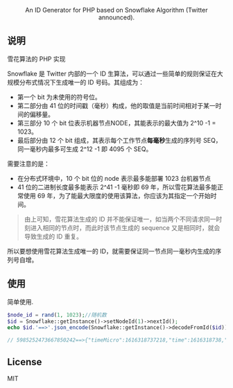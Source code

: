 <div>
  <p align="center">An ID Generator for PHP based on Snowflake Algorithm (Twitter announced).</p>
</div>

## 说明

雪花算法的 PHP 实现

Snowflake 是 Twitter 内部的一个 ID 生算法，可以通过一些简单的规则保证在大规模分布式情况下生成唯一的 ID 号码。其组成为：

* 第一个 bit 为未使用的符号位。
* 第二部分由 41 位的时间戳（毫秒）构成，他的取值是当前时间相对于某一时间的偏移量。
* 第三部分 10 个 bit 位表示机器节点NODE，其能表示的最大值为 2^10 -1 = 1023。
* 最后部分由 12 个 bit 组成，其表示每个工作节点**每毫秒**生成的序列号 SEQ，同一毫秒内最多可生成 2^12 -1 即 4095 个 SEQ。

需要注意的是：

* 在分布式环境中，10 个 bit 位的 node 表示最多能部署 1023 台机器节点
* 41 位的二进制长度最多能表示 2^41 -1 毫秒即 69 年，所以雪花算法最多能正常使用 69 年，为了能最大限度的使用该算法，你应该为其指定一个开始时间。

> 由上可知，雪花算法生成的 ID 并不能保证唯一，如当两个不同请求同一时刻进入相同的节点时，而此时该节点生成的 sequence 又是相同时，就会导致生成的 ID 重复。

所以要想使用雪花算法生成唯一的 ID，就需要保证同一节点同一毫秒内生成的序列号自增。

## 使用

简单使用.

```php
$node_id = rand(1, 1023);//随机数
$id = Snowflake::getInstance()->setNodeId(1)->nextId();
echo $id.'==>'.json_encode(Snowflake::getInstance()->decodeFromId($id));

// 5985252473667850242==>{"timeMicro":1616318737218,"time":1616318738,"mid":1,"sequence":2}

```


## License

MIT